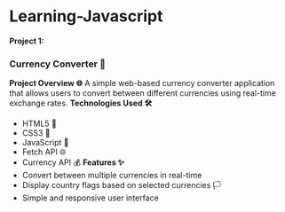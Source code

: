 # Learning-Javascript
**Project 1:**
### Currency Converter 💱

**Project Overview 🌐**
A simple web-based currency converter application that allows users to convert between different currencies using real-time exchange rates.
**Technologies Used 🛠️**
- HTML5 📄
- CSS3 🎨
- JavaScript 🚀
- Fetch API 🌐
- Currency API 💰
  **Features ✨**
- Convert between multiple currencies in real-time
- Display country flags based on selected currencies 🏳️
- Simple and responsive user interface
